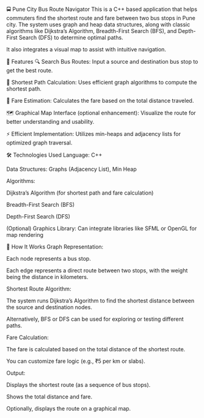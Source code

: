 🚍 Pune City Bus Route Navigator
This is a C++ based application that helps commuters find the shortest route and fare between two bus stops in Pune city. The system uses graph and heap data structures, along with classic algorithms like Dijkstra’s Algorithm, Breadth-First Search (BFS), and Depth-First Search (DFS) to determine optimal paths.

It also integrates a visual map to assist with intuitive navigation.

📌 Features
🔍 Search Bus Routes: Input a source and destination bus stop to get the best route.

📍 Shortest Path Calculation: Uses efficient graph algorithms to compute the shortest path.

💸 Fare Estimation: Calculates the fare based on the total distance traveled.

🗺️ Graphical Map Interface (optional enhancement): Visualize the route for better understanding and usability.

⚡ Efficient Implementation: Utilizes min-heaps and adjacency lists for optimized graph traversal.

🛠️ Technologies Used
Language: C++

Data Structures: Graphs (Adjacency List), Min Heap

Algorithms:

Dijkstra’s Algorithm (for shortest path and fare calculation)

Breadth-First Search (BFS)

Depth-First Search (DFS)

(Optional) Graphics Library: Can integrate libraries like SFML or OpenGL for map rendering

🧩 How It Works
Graph Representation:

Each node represents a bus stop.

Each edge represents a direct route between two stops, with the weight being the distance in kilometers.

Shortest Route Algorithm:

The system runs Dijkstra’s Algorithm to find the shortest distance between the source and destination nodes.

Alternatively, BFS or DFS can be used for exploring or testing different paths.

Fare Calculation:

The fare is calculated based on the total distance of the shortest route.

You can customize fare logic (e.g., ₹5 per km or slabs).

Output:

Displays the shortest route (as a sequence of bus stops).

Shows the total distance and fare.

Optionally, displays the route on a graphical map.


	
